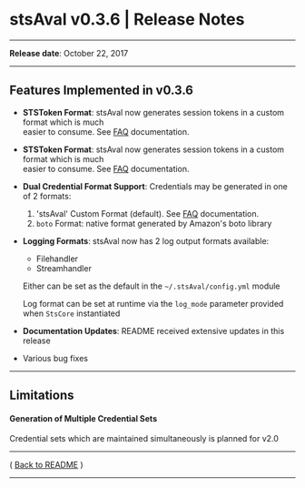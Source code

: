 # stsAval v0.3.6 | Release Notes

* * *
**Release date**:  October 22, 2017
* * *

## Features Implemented in v0.3.6

* **STSToken Format**: stsAval now generates session tokens in a custom format which is much  
easier to consume.  See [FAQ](../FAQ.md) documentation.

* **STSToken Format**: stsAval now generates session tokens in a custom format which is much  
easier to consume.  See [FAQ](../FAQ.md) documentation.

* **Dual Credential Format Support**:   Credentials may be generated in one of 2 formats:
    1. 'stsAval' Custom Format (default).  See [FAQ](../FAQ.md) documentation.
    2. `boto` Format:  native format generated by Amazon's boto library

* **Logging Formats**:  stsAval now has 2 log output formats available:
    * Filehandler
    * Streamhandler

    Either can be set as the default in the `~/.stsAval/config.yml` module

    Log format can be set at runtime via the `log_mode` parameter provided when `StsCore` instantiated

* **Documentation Updates**:  README received extensive updates in this release

* Various bug fixes

* * *

## Limitations

#### Generation of Multiple Credential Sets

Credential sets which are maintained simultaneously is planned for v2.0


* * *

( [Back to README](../README.md) )


* * *
